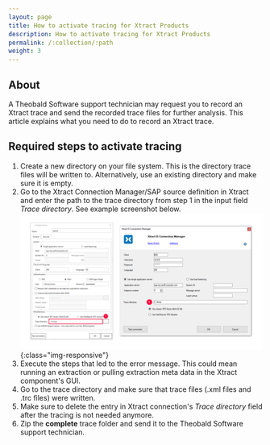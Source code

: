 ```yaml
---
layout: page
title: How to activate tracing for Xtract Products
description: How to activate tracing for Xtract Products
permalink: /:collection/:path
weight: 3
---
```

## About
A Theobald Software support technician may request you to record an Xtract trace and send the recorded trace files for further analysis. This article explains what you need to do to record an Xtract trace.

## Required steps to activate tracing

1. Create a new directory on your file system. This is the directory trace files will be written to. Alternatively, use an existing directory and make sure it is empty.
2. Go to the Xtract Connection Manager/SAP source definition in Xtract and enter the path to the trace directory from step 1 in the input field *Trace directory*. See example screenshot below. 
![XtractConnectionLog](/img/contents/XtractConnectionLog.png){:class="img-responsive"}
3. Execute the steps that led to the error message. This could mean running an extraction or pulling extraction meta data in the Xtract component's GUI. 
4. Go to the trace directory and make sure that trace files (.xml files and .trc files) were written. 
5. Make sure to delete the entry in Xtract connection's *Trace directory* field after the tracing is not needed anymore. 
6. Zip the **complete** trace folder and send it to the Theobald Software support technician.


<!--
****
#### Related Links

-->
